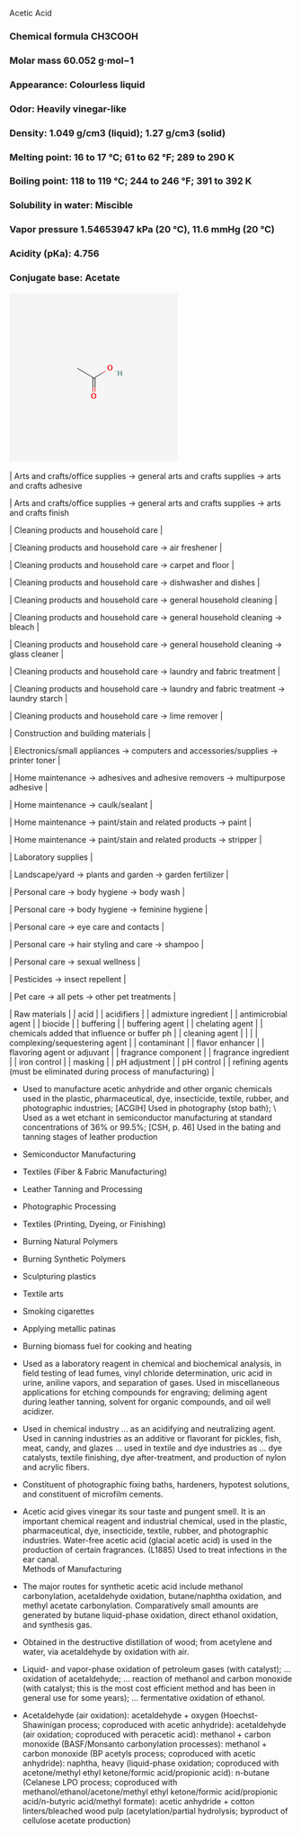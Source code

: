 Acetic Acid

### Chemical formula  CH3COOH
### Molar mass  60.052 g·mol−1
### Appearance:  Colourless liquid
### Odor:  Heavily vinegar-like
### Density: 1.049 g/cm3 (liquid); 1.27 g/cm3 (solid)
### Melting point: 16 to 17 °C; 61 to 62 °F; 289 to 290 K
### Boiling point: 118 to 119 °C; 244 to 246 °F; 391 to 392 K
### Solubility in water: Miscible
### Vapor pressure  1.54653947 kPa (20 °C), 11.6 mmHg (20 °C)
### Acidity (pKa): 4.756
### Conjugate base:  Acetate

![acetic acid molecule](../images/aceticacidmolecule.png)

| Arts and crafts/office supplies \-\> general arts and crafts supplies \-\> arts and crafts adhesive 

| Arts and crafts/office supplies \-\> general arts and crafts supplies \-\> arts and crafts finish 

| Cleaning products and household care |

| Cleaning products and household care \-\> air freshener |

| Cleaning products and household care \-\> carpet and floor |

| Cleaning products and household care \-\> dishwasher and dishes |

| Cleaning products and household care \-\> general household cleaning |

| Cleaning products and household care \-\> general household cleaning \-\> bleach |

| Cleaning products and household care \-\> general household cleaning \-\> glass cleaner |

| Cleaning products and household care \-\> laundry and fabric treatment |

| Cleaning products and household care \-\> laundry and fabric treatment \-\> laundry starch |

| Cleaning products and household care \-\> lime remover |

| Construction and building materials |

| Electronics/small appliances \-\> computers and accessories/supplies \-\> printer toner |

| Home maintenance \-\> adhesives and adhesive removers \-\> multipurpose adhesive |

| Home maintenance \-\> caulk/sealant |

| Home maintenance \-\> paint/stain and related products \-\> paint |

| Home maintenance \-\> paint/stain and related products \-\> stripper |

| Laboratory supplies |

| Landscape/yard \-\> plants and garden \-\> garden fertilizer |

| Personal care \-\> body hygiene \-\> body wash |

| Personal care \-\> body hygiene \-\> feminine hygiene |

| Personal care \-\> eye care and contacts |

| Personal care \-\> hair styling and care \-\> shampoo |

| Personal care \-\> sexual wellness |

| Pesticides \-\> insect repellent |

| Pet care \-\> all pets \-\> other pet treatments |

| Raw materials |
| acid |
| acidifiers |
| admixture ingredient |
| antimicrobial agent |
| biocide |
| buffering |
| buffering agent |
| chelating agent |
| chemicals added that influence or buffer ph |
| cleaning agent |
|  |
| complexing/sequestering agent |
| contaminant |
| flavor enhancer |
| flavoring agent or adjuvant |
| fragrance component |
| fragrance ingredient |
| iron control |
| masking |
| pH adjustment |
| pH control |
| refining agents (must be eliminated during process of manufacturing) |

* Used to manufacture acetic anhydride and other organic chemicals used in the plastic, pharmaceutical, dye, insecticide, textile, rubber, and photographic industries; \[ACGIH\] Used in photography (stop bath); \ Used as a wet etchant in semiconductor manufacturing at standard concentrations of 36% or 99.5%; \[CSH, p. 46\] Used in the bating and tanning stages of leather production

* Semiconductor Manufacturing   
* Textiles (Fiber & Fabric Manufacturing)   
* Leather Tanning and Processing   
* Photographic Processing   
* Textiles (Printing, Dyeing, or Finishing)   
* Burning Natural Polymers   
* Burning Synthetic Polymers   
* Sculpturing plastics   
* Textile arts   
* Smoking cigarettes   
* Applying metallic patinas   
* Burning biomass fuel for cooking and heating  
* Used as a laboratory reagent in chemical and biochemical analysis, in field testing of lead fumes, vinyl chloride determination, uric acid in urine, aniline vapors, and separation of gases. Used in miscellaneous applications for etching compounds for engraving; deliming agent during leather tanning, solvent for organic compounds, and oil well acidizer.  
* Used in chemical industry ... as an acidifying and neutralizing agent. Used in canning industries as an additive or flavorant for pickles, fish, meat, candy, and glazes ... used in textile and dye industries as ... dye catalysts, textile finishing, dye after-treatment, and production of nylon and acrylic fibers.  
* Constituent of photographic fixing baths, hardeners, hypotest solutions, and constituent of microfilm cements.  
* Acetic acid gives vinegar its sour taste and pungent smell. It is an important chemical reagent and industrial chemical, used in the plastic, pharmaceutical, dye, insecticide, textile, rubber, and photographic industries. Water-free acetic acid (glacial acetic acid) is used in the production of certain fragrances. (L1885) Used to treat infections in the ear canal.  
  Methods of Manufacturing  
* The major routes for synthetic acetic acid include methanol carbonylation, acetaldehyde oxidation, butane/naphtha oxidation, and methyl acetate carbonylation. Comparatively small amounts are generated by butane liquid-phase oxidation, direct ethanol oxidation, and synthesis gas.  
* Obtained in the destructive distillation of wood; from acetylene and water, via acetaldehyde by oxidation with air.  
* Liquid- and vapor-phase oxidation of petroleum gases (with catalyst); ... oxidation of acetaldehyde; ... reaction of methanol and carbon monoxide (with catalyst; this is the most cost efficient method and has been in general use for some years); ... fermentative oxidation of ethanol.  
* Acetaldehyde (air oxidation): acetaldehyde + oxygen (Hoechst-Shawinigan process; coproduced with acetic anhydride): acetaldehyde (air oxidation; coproduced with peracetic acid): methanol + carbon monoxide (BASF/Monsanto carbonylation processes): methanol + carbon monoxide (BP acetyls process; coproduced with acetic anhydride): naphtha, heavy (liquid-phase oxidation; coproduced with acetone/methyl ethyl ketone/formic acid/propionic acid): n-butane (Celanese LPO process; coproduced with methanol/ethanol/acetone/methyl ethyl ketone/formic acid/propionic acid/n-butyric acid/methyl formate): acetic anhydride + cotton linters/bleached wood pulp (acetylation/partial hydrolysis; byproduct of cellulose acetate production)
